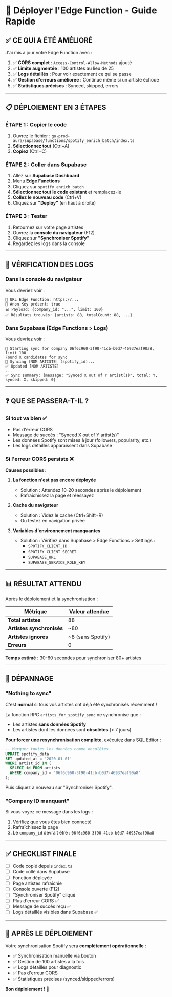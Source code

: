 # 🚀 Déployer l'Edge Function - Guide Rapide

## ✅ CE QUI A ÉTÉ AMÉLIORÉ

J'ai mis à jour votre Edge Function avec :

1. ✅ **CORS complet** : `Access-Control-Allow-Methods` ajouté
2. ✅ **Limite augmentée** : 100 artistes au lieu de 25
3. ✅ **Logs détaillés** : Pour voir exactement ce qui se passe
4. ✅ **Gestion d'erreurs améliorée** : Continue même si un artiste échoue
5. ✅ **Statistiques précises** : Synced, skipped, errors

---

## 📋 DÉPLOIEMENT EN 3 ÉTAPES

### ÉTAPE 1 : Copier le code

1. Ouvrez le fichier : `go-prod-aura/supabase/functions/spotify_enrich_batch/index.ts`
2. **Sélectionnez tout** (Ctrl+A)
3. **Copiez** (Ctrl+C)

### ÉTAPE 2 : Coller dans Supabase

1. Allez sur **Supabase Dashboard**
2. Menu **Edge Functions**
3. Cliquez sur `spotify_enrich_batch`
4. **Sélectionnez tout le code existant** et remplacez-le
5. **Collez le nouveau code** (Ctrl+V)
6. Cliquez sur **"Deploy"** (en haut à droite)

### ÉTAPE 3 : Tester

1. Retournez sur votre page artistes
2. Ouvrez la **console du navigateur** (F12)
3. Cliquez sur **"Synchroniser Spotify"**
4. Regardez les logs dans la console

---

## 🧪 VÉRIFICATION DES LOGS

### Dans la console du navigateur

Vous devriez voir :
```
🔗 URL Edge Function: https://...
🔑 Anon Key présent: true
📊 Payload: {company_id: "...", limit: 100}
✅ Résultats trouvés: {artists: 88, totalCount: 88, ...}
```

### Dans Supabase (Edge Functions > Logs)

Vous devriez voir :
```
🚀 Starting sync for company 06f6c960-3f90-41cb-b0d7-46937eaf90a8, limit 100
Found X candidates for sync
🎵 Syncing [NOM ARTISTE] (spotify_id)...
✅ Updated [NOM ARTISTE]
...
✅ Sync summary: {message: "Synced X out of Y artist(s)", total: Y, synced: X, skipped: 0}
```

---

## ❓ QUE SE PASSERA-T-IL ?

### Si tout va bien ✅

- Pas d'erreur CORS
- Message de succès : "Synced X out of Y artist(s)"
- Les données Spotify sont mises à jour (followers, popularity, etc.)
- Les logs détaillés apparaissent dans Supabase

### Si l'erreur CORS persiste ❌

**Causes possibles :**

1. **La fonction n'est pas encore déployée**
   - Solution : Attendez 10-20 secondes après le déploiement
   - Rafraîchissez la page et réessayez

2. **Cache du navigateur**
   - Solution : Videz le cache (Ctrl+Shift+R)
   - Ou testez en navigation privée

3. **Variables d'environnement manquantes**
   - Solution : Vérifiez dans Supabase > Edge Functions > Settings :
     - `SPOTIFY_CLIENT_ID`
     - `SPOTIFY_CLIENT_SECRET`
     - `SUPABASE_URL`
     - `SUPABASE_SERVICE_ROLE_KEY`

---

## 📊 RÉSULTAT ATTENDU

Après le déploiement et la synchronisation :

| Métrique | Valeur attendue |
|----------|-----------------|
| **Total artistes** | 88 |
| **Artistes synchronisés** | ~80 |
| **Artistes ignorés** | ~8 (sans Spotify) |
| **Erreurs** | 0 |

**Temps estimé** : 30-60 secondes pour synchroniser 80+ artistes

---

## 🐛 DÉPANNAGE

### "Nothing to sync"

C'est **normal** si tous vos artistes ont déjà été synchronisés récemment !

La fonction RPC `artists_for_spotify_sync` ne synchronise que :
- Les artistes **sans données Spotify**
- Les artistes dont les données sont **obsolètes** (> 7 jours)

**Pour forcer une resynchronisation complète**, exécutez dans SQL Editor :

```sql
-- Marquer toutes les données comme obsolètes
UPDATE spotify_data
SET updated_at = '2020-01-01'
WHERE artist_id IN (
  SELECT id FROM artists 
  WHERE company_id = '06f6c960-3f90-41cb-b0d7-46937eaf90a8'
);
```

Puis cliquez à nouveau sur "Synchroniser Spotify".

### "Company ID manquant"

Si vous voyez ce message dans les logs :
1. Vérifiez que vous êtes bien connecté
2. Rafraîchissez la page
3. Le `company_id` devrait être : `06f6c960-3f90-41cb-b0d7-46937eaf90a8`

---

## ✅ CHECKLIST FINALE

- [ ] Code copié depuis `index.ts`
- [ ] Code collé dans Supabase
- [ ] Fonction déployée
- [ ] Page artistes rafraîchie
- [ ] Console ouverte (F12)
- [ ] "Synchroniser Spotify" cliqué
- [ ] Plus d'erreur CORS ✅
- [ ] Message de succès reçu ✅
- [ ] Logs détaillés visibles dans Supabase ✅

---

## 🎉 APRÈS LE DÉPLOIEMENT

Votre synchronisation Spotify sera **complètement opérationnelle** :

- ✅ Synchronisation manuelle via bouton
- ✅ Gestion de 100 artistes à la fois
- ✅ Logs détaillés pour diagnostic
- ✅ Pas d'erreur CORS
- ✅ Statistiques précises (synced/skipped/errors)

**Bon déploiement !** 🚀



